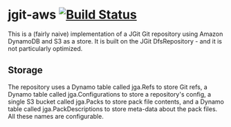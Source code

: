 # jgit-aws [![Build Status](https://travis-ci.org/rchodava/jgit-aws.svg?branch=master)](https://travis-ci.org/rchodava/jgit-aws)
This is a (fairly naive) implementation of a JGit Git repository using Amazon DynamoDB and S3 as a store. It is built
on the JGit DfsRepository - and it is not particularly optimized.

## Storage
The repository uses a Dynamo table called jga.Refs to store Git refs, a Dynamo table called jga.Configurations to store
a repository's config, a single S3 bucket called jga.Packs to store pack file contents, and a Dynamo table called
jga.PackDescriptions to store meta-data about the pack files. All these names are configurable.
